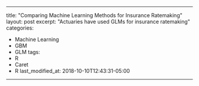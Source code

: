 
---
title: "Comparing Machine Learning Methods for Insurance Ratemaking"
layout: post
excerpt: "Actuaries have used GLMs for insurance ratemaking"
categories:
  - Machine Learning
  - GBM
  - GLM
tags:
  - R
  - Caret
  - R
last_modified_at: 2018-10-10T12:43:31-05:00
---





